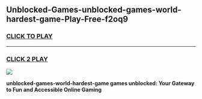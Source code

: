 
## Unblocked-Games-unblocked-games-world-hardest-game-Play-Free-f2oq9
<h3>
<a href="https://premium76.site?title=unblocked-games-world-hardest-game&ref=18A">CLICK TO PLAY</a></h3>
<hr>

<h3>
<a href="https://premium76.site?title=unblocked-games-world-hardest-game&ref=18A">CLICK 2 PLAY</a>
  
</h3>

<a href="https://premium76.site?title=unblocked-games-world-hardest-game&ref=18A"><img src="https://clearcache.store/games.png"></a>


**unblocked-games-world-hardest-game games unblocked: Your Gateway to Fun and Accessible Online Gaming**
